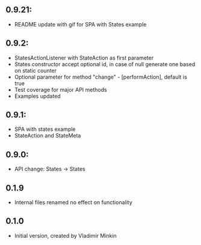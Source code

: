 ## 0.9.21:
- README update with gif for SPA with States example

## 0.9.2:
- StatesActionListener with StateAction as first parameter
- States constructor accept optional id, in case of null generate one based on static counter
- Optional parameter for method "change" - [performAction], default is true
- Test coverage for major API methods
- Examples updated

## 0.9.1:
- SPA with states example
- StateAction and StateMeta

## 0.9.0:
- API change: States -> States

## 0.1.9
- Internal files renamed no effect on functionality

## 0.1.0
- Initial version, created by Vladimir Minkin
